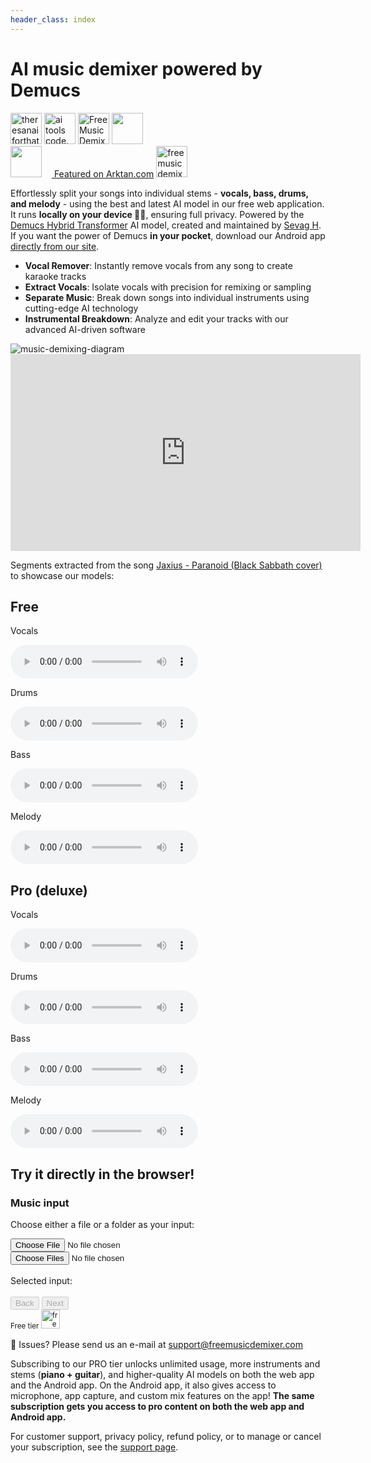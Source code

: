 ```yaml
---
header_class: index
---
```

<script src="WavFileEncoder.js" type="module"></script>
<script src="main.js" type="module"></script>
<script src="https://cdn.jsdelivr.net/npm/fflate@0.8.0/umd/index.js"></script>

# AI music demixer powered by Demucs

<a href="https://theresanaiforthat.com/ai/free-music-demixer/?ref=featured&v=691965" target="_blank"><img height="50" src="https://media.theresanaiforthat.com/featured5.png" alt="theresanaiforthat-promo"></a> <a title="ai tools code.market" href="https://code.market?code.market=verified"><img alt="ai tools code.market" title="ai tools code.market" src="https://code.market/assets/manage-product/featured-logo-dark.svg" target="_blank" height="50"/></a> <a href="https://toolnest.ai/project/free-music-demixer/" target="_blank" style="cursor: pointer" id="tr_dark"><img loading="lazy" src="https://toolnest.ai/wp-content/uploads/2024/05/badge_toolnest_dark.svg" height="50" alt="Free Music Demixer" data-eio="p"></a> <a href="https://aizones.io/tool/free-music-demixer"> <img height="50" src="https://aizones.io/static/media/Embed DARK.99f25d736afbf408832f.png"/></a>
<br>
<a href="https://www.aitechsuite.com/tools/6053?ref=featured&v=129" target="_blank" rel="nofollow"><img height="50" src="https://aitsmarketing.s3.amazonaws.com/aits-verified-tool.svg?height=50"/></a> <a href="https://arktan.com" target="_blank" class="styled-link"> <img src="/assets/images/arktan_logo.webp" height="12px"/> Featured on Arktan.com</a> <a href="https://www.instagram.com/musicdemixer/" target="_blank"><img src="/assets/images/ig_banner.webp" height="50" alt="freemusicdemixer-instagram"/></a>

Effortlessly split your songs into individual stems - **vocals, bass, drums, and melody** - using the best and latest AI model in our free web application. It runs **locally on your device 🫵🏽**, ensuring full privacy. Powered by the [Demucs Hybrid Transformer](https://github.com/facebookresearch/demucs) AI model, created and maintained by [Sevag H](https://github.com/sevagh). If you want the power of Demucs **in your pocket**, download our Android app [directly from our site](/android).
- **Vocal Remover**: Instantly remove vocals from any song to create karaoke tracks
- **Extract Vocals**: Isolate vocals with precision for remixing or sampling
- **Separate Music**: Break down songs into individual instruments using cutting-edge AI technology
- **Instrumental Breakdown**: Analyze and edit your tracks with our advanced AI-driven software
<div class="image-container">
<img class="responsive-img" src="/assets/images/music-demix.webp" alt="music-demixing-diagram"/>
</div>

<div class="video-container">
<iframe width="560" height="315" src="https://www.youtube.com/embed/O1vbXB8K_DI?si=kux30l8qWeF8QFi4" title="YouTube video player" frameborder="0" allow="accelerometer; autoplay; clipboard-write; encrypted-media; gyroscope; picture-in-picture; web-share" referrerpolicy="strict-origin-when-cross-origin" allowfullscreen></iframe>
</div>

Segments extracted from the song [Jaxius - Paranoid (Black Sabbath cover)](https://www.jaxiusmusic.com/file-share/4a94f6cf-a844-4d72-b849-328829fe158f) to showcase our models:
<div class="card-container" id="demo-app">
  <div class="card">
    <div class="card-content">
      <h2 class="card-title">Free</h2>
      <p>Vocals</p>
      <audio controls>
        <source src="/assets/clips/paranoid_jaxius_vocals_free.mp3" type="audio/mp3">
      </audio>
      <p>Drums</p>
      <audio controls>
        <source src="/assets/clips/paranoid_jaxius_drums_free.mp3" type="audio/mp3">
      </audio>
      <p>Bass</p>
      <audio controls>
        <source src="/assets/clips/paranoid_jaxius_bass_free.mp3" type="audio/mp3">
      </audio>
      <p>Melody</p>
      <audio controls>
        <source src="/assets/clips/paranoid_jaxius_melody_free.mp3" type="audio/mp3">
      </audio>
    </div>
  </div>

  <div class="card">
    <div class="card-content">
      <h2 class="card-title">Pro (deluxe)</h2>
      <p>Vocals</p>
      <audio controls>
        <source src="/assets/clips/paranoid_jaxius_vocals_pro.mp3" type="audio/mp3">
      </audio>
      <p>Drums</p>
      <audio controls>
        <source src="/assets/clips/paranoid_jaxius_drums_pro.mp3" type="audio/mp3">
      </audio>
      <p>Bass</p>
      <audio controls>
        <source src="/assets/clips/paranoid_jaxius_bass_pro.mp3" type="audio/mp3">
      </audio>
      <p>Melody</p>
      <audio controls>
        <source src="/assets/clips/paranoid_jaxius_melody_pro.mp3" type="audio/mp3">
      </audio>
    </div>
  </div>
</div>

## Try it directly in the browser!

<div class="wizard-container">
  <div id="wizard-step-1" class="wizard-step">
    <h3>Music input</h3>
    <p>Choose either a file or a folder as your input:</p>
    <div class="input-group">
        <input type="file" id="audio-upload" aria-label="Choose a file">
    </div>
    <div class="input-group">
        <input type="file" id="batch-upload" webkitdirectory directory multiple aria-label="Choose a folder">
    </div>
    <br>
    <div id="selectedInputMessage">Selected input:</div>
    <br>
    <div class="wizard-footer">
      <button id="prev-step-1" class="wizard-prev-btn" disabled>Back</button>
      <button id="next-step-1" class="wizard-next-btn" disabled>Next</button>
    </div>
  </div>

  <div id="wizard-step-2" class="wizard-step" style="display: none;">
    <h3>Activate pro content</h3>
    <p id="usage-limits"></p>
    <form id="activation-form">
      New customer? Buy our <a  href="https://buy.stripe.com/aEU29ZgF48Z13qEeUV">$9.99 monthly</a> or <a  href="https://buy.stripe.com/dR67ujdsSejl3qE3ce">$49.99 yearly</a> subscription!
      <br>
      <br>
      Existing customer?
      <label for="billing-email">Activate your PRO content with your billing email:</label>
      <input type="email" id="billing-email" name="billing-email" required>
      <button type="submit">Activate</button>
    </form>
    <div id="response-message"></div>
    <br>
    <div>
    Free user? Click next to continue
    </div>
    <div class="wizard-footer">
      <button id="prev-step-2" class="wizard-prev-btn">Back</button>
      <button id="next-step-2" class="wizard-next-btn">Next</button>
    </div>
    <!-- Overlay and Spinner -->
    <div id="step2-overlay" class="overlay" style="display: none;">
        <h3 style="color: #ffffff; margin-top: 20px;">Activating your content...</h3>
        <div class="loader" id="step2-spinner"></div>
    </div>
  </div>

  <div id="wizard-step-3" class="wizard-step" style="display: none;">
    <h3>Choose your AI model</h3>
    <br>
    <div class="columns-container">
      <!-- Stems Column -->
      <div class="column">
        <b>Components:</b>
        <form id="modelPickerForm">
          <div>
            <input type="checkbox" id="vocals" name="feature" value="vocals" checked>
            <label for="vocals">Vocals</label>
          </div>
          <div>
            <input type="checkbox" id="drums" name="feature" value="drums" checked>
            <label for="drums">Drums</label>
          </div>
          <div>
            <input type="checkbox" id="bass" name="feature" value="bass" checked>
            <label for="bass">Bass</label>
          </div>
          <div>
            <input type="checkbox" id="instrumental" name="feature" value="instrumental" checked>
            <label for="instrumental">Instrumental</label>
          </div>
          <div>
            <input type="checkbox" id="piano" name="feature" value="piano" disabled>
            <label for="piano">Piano 🔒</label>
          </div>
          <div>
            <input type="checkbox" id="guitar" name="feature" value="guitar" disabled>
            <label for="guitar">Guitar 🔒</label>
          </div>
        </form>
      </div>
      <div class="column">
          <b>Quality:</b>
          <form id="qualityPickerForm">
            <div>
              <input type="radio" id="low-quality" name="quality" value="low" disabled>
              <label for="low-quality">Low (fast!) 🔒</label>
            </div>
            <div>
              <input type="radio" id="default-quality" name="quality" value="default" checked>
              <label for="default-quality">Default</label>
            </div>
            <div>
              <input type="radio" id="medium-quality" name="quality" value="medium" disabled>
              <label for="medium-quality">Medium 🔒</label>
            </div>
            <div>
              <input type="radio" id="high-quality" name="quality" value="high" disabled>
              <label for="high-quality">High 🔒</label>
            </div>
          </form>
      </div>
    </div>
    <br>
    <div id="selectedModelMessage">Selected model: <b>4-SOURCE (FREE)</b></div>
    <p>⚠️ Higher qualities are slower!</p>
    <br>
    <div class="wizard-footer">
      <button id="prev-step-3" class="wizard-prev-btn">Back</button>
      <button id="next-step-3" class="wizard-next-btn">Next</button>
    </div>
    <!-- Overlay and Spinner -->
    <div id="step3-overlay" class="overlay" style="display: none;">
        <h3 style="color: #ffffff; margin-top: 20px;">Downloading model files...</h3>
        <div class="loader" id="step3-spinner"></div>
    </div>
  </div>

  <div id="wizard-step-4" class="wizard-step" style="display: none;">
    <h3>Select max memory and start job</h3>
    <br>
    <form id="memorySelectorForm">
        <div>
            <input type="radio" id="4gb" name="memory" value="4gb">
            <label for="4gb">4 GB (default speed)</label>
        </div>
        <div>
            <input type="radio" id="8gb" name="memory" value="8gb">
            <label for="8gb">8 GB (2x faster)</label>
        </div>
        <div>
            <input type="radio" id="16gb" name="memory" value="16gb" checked>
            <label for="16gb">16 GB (4x faster)</label>
        </div>
        <div>
            <input type="radio" id="32gb" name="memory" value="32gb">
            <label for="32gb">32 GB (8x faster)</label>
        </div>
    </form>
    <p>⚠️ Always choose a memory setting less than your computer's total memory. We have tested 32 GB in Firefox and 16 GB in Chrome.</p>
    <br>
    <div class="wizard-footer">
      <button id="prev-step-4" class="wizard-prev-btn">Back</button>
      <button id="next-step-4" class="wizard-next-btn" disabled>Start demix job</button>
    </div>
  </div>

  <div id="wizard-step-5" class="wizard-step" style="display: none;">
  <h3>Demix progress and outputs</h3>
    To cancel the running job, refresh the page
    <div class="progress-container">
      <div class="progress-text" id="inference-progress-text">Progress...</div>
      <div class="progress-bar">
          <div class="progress-bar-inner" id="inference-progress-bar" style="width: 0%"></div>
      </div>
      This may take a while, go grab a coffee! ☕️
    </div>
    <div class="output-container">
      <div class="output-text" id="output-progress-text">Outputs...</div>
      <div class="output-link-container" id="output-links">
      </div>
    </div>
    <br>
    <div class="wizard-footer">
      <button id="prev-step-5" class="wizard-prev-btn" disabled>Back</button>
      <button id="next-step-5" class="wizard-next-btn" disabled>New job</button>
    </div>
  </div>
  <div class="bottom-right" id="logo-display">
    <small>Free tier
    <img src="/assets/images/logo_free.webp" alt="freemusicdemixer-free-logo" height="30px" style="background-color:white;"/></small>
  </div>
</div>

🚨 Issues? Please send us an e-mail at <a href="mailto:support@freemusicdemixer.com">support@freemusicdemixer.com</a>

Subscribing to our PRO tier unlocks unlimited usage, more instruments and stems (**piano + guitar**), and higher-quality AI models on both the web app and the Android app. On the Android app, it also gives access to microphone, app capture, and custom mix features on the app! **The same subscription gets you access to pro content on both the web app and Android app.**

For customer support, privacy policy, refund policy, or to manage or cancel your subscription, see the [support page](/support).

<script async src="https://js.stripe.com/v3/pricing-table.js"></script>
<stripe-pricing-table id="pricing-table" pricing-table-id="prctbl_1OcXFtAmT5bJ3vuw0JDQk6A5"
publishable-key="pk_live_51ObLZ9AmT5bJ3vuwDIgzrNEljt7oK42MqgmnEKZbANz0PDtlzkD3Oc6R2JopYNJnpsteV8or0hY2s1l2bmrM1hED00nMDhvPqg">
</stripe-pricing-table>

